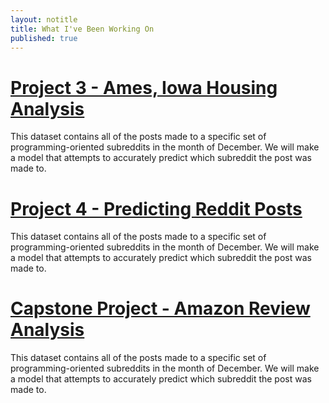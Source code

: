 ```yaml
---
layout: notitle
title: What I've Been Working On
published: true
---
```


# [Project 3 - Ames, Iowa Housing Analysis](https://stephenhockey.github.io/projects/2017-11-14-houses/)

This dataset contains all of the posts made to a specific set of programming-oriented subreddits in the month of December. We will make a model that attempts to accurately predict which subreddit the post was made to.

# [Project 4 - Predicting Reddit Posts](https://stephenhockey.github.io/projects/2017-11-28-subreddits/)

This dataset contains all of the posts made to a specific set of programming-oriented subreddits in the month of December. We will make a model that attempts to accurately predict which subreddit the post was made to.

# [Capstone Project - Amazon Review Analysis](https://stephenhockey.github.io/projects/2017-12-20-amazon-ratings/)

This dataset contains all of the posts made to a specific set of programming-oriented subreddits in the month of December. We will make a model that attempts to accurately predict which subreddit the post was made to.